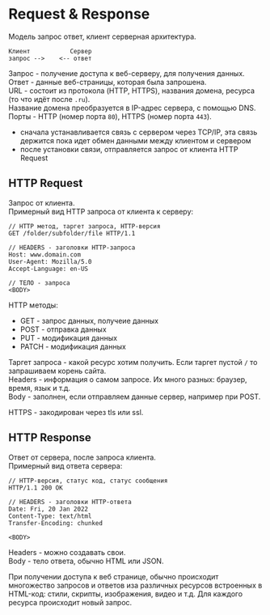 # Request & Response
Модель запрос ответ, клиент серверная архитектура.

    Клиент           Сервер
    запрос -->    <-- ответ

Запрос - получение доступа к веб-серверу, для получения данных.  
Ответ - данные веб-страницы, которая была запрошена.  
URL - состоит из протокола (HTTP, HTTPS), названия домена, ресурса (то что идёт после `.ru`).  
Название домена преобразуется в IP-адрес сервера, с помощью DNS.  
Порты - HTTP (номер порта `80`), HTTPS (номер порта `443`).  

- сначала устанавливается связь с сервером через TCP/IP, эта связь держится пока идет обмен данными между клиентом и сервером
- после установки связи, отправляется запрос от клиента HTTP Request

## HTTP Request
Запрос от клиента.  
Примерный вид HTTP запроса от клиента к серверу:

    // HTTP метод, таргет запроса, HTTP-версия
    GET /folder/subfolder/file HTTP/1.1

    // HEADERS - заголовки HTTP-запроса
    Host: www.domain.com
    User-Agent: Mozilla/5.0
    Accept-Language: en-US

    // ТЕЛО - запроса
    <BODY>

HTTP методы:
- GET   - запрос данных, получеие данных
- POST  - отправка данных
- PUT   - модификация данных
- PATCH - модификация данных

Таргет запроса - какой ресурс хотим получить. Если таргет пустой `/` то запрашиваем корень сайта.  
Headers        - информация о самом запросе. Их много разных: браузер, время, язык и т.д.  
Body           - заполнен, если отправляем данные сервер, например при POST.

HTTPS - закодирован через tls или ssl.

## HTTP Response
Ответ от сервера, после запроса клиента.  
Примерный вид ответа сервера:

    // HTTP-версия, статус код, статус сообщения
    HTTP/1.1 200 OK

    // HEADERS - заголовки HTTP-ответа
    Date: Fri, 20 Jan 2022
    Content-Type: text/html
    Transfer-Encoding: chunked

    <BODY>

Headers - можно создавать свои.  
Body - тело ответа, обычно HTML или JSON.

При получении доступа к веб странице, обычно происходит многожество запросов и ответов иза различных ресурсов встроенных в HTML-код: стили, скрипты, изображения, видео и т.д. Для каждого ресурса происходит новый запрос.